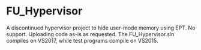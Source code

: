 # FU_Hypervisor

A discontinued hypervisor project to hide user-mode memory using EPT. No support.
Uploading code as-is as requested. The FU_Hypervisor.sln compiles on VS2017,
while test programs compile on VS2015.
